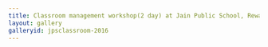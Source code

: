 ```yaml
---
title: Classroom management workshop(2 day) at Jain Public School, Rewari
layout: gallery
galleryid: jpsclassroom-2016
---
```

